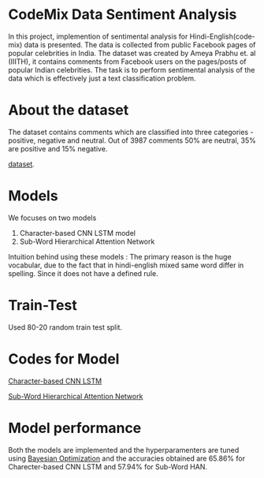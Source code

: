 # CodeMix Data Sentiment Analysis
In this project, implemention of sentimental analysis for Hindi-English(code-mix) data is presented. The data is collected from public Facebook pages of popular celebrities in India. The dataset was created by Ameya Prabhu et. al (IIITH), it contains comments from Facebook users on the pages/posts of popular Indian celebrities. The task is to perform sentimental analysis of the data which is effectively just a text classification problem.

# About the dataset
The dataset contains comments which are classified into three categories - positive, negative and neutral. Out of 3987 comments 50% are neutral, 35% are positive and 15% negative.

[dataset](https://github.com/kushagra1198/CodeMix-Data-Sentiment-Analysis-/blob/master/HAN/IIITH_Codemixed.txt).

# Models
We focuses on two models
1) Character-based CNN LSTM model
2) Sub-Word Hierarchical Attention Network

Intuition behind using these models : The primary reason is the huge vocabular, due to the fact that in hindi-english mixed same word differ in spelling. Since it does not have a defined rule. 

# Train-Test
Used 80-20 random train test split.

# Codes for Model
[Character-based CNN LSTM](https://github.com/kushagra1198/CodeMix-Data-Sentiment-Analysis-/blob/master/Character_CNN_LSTM.ipynb)

[Sub-Word Hierarchical Attention Network](https://github.com/kushagra1198/CodeMix-Data-Sentiment-Analysis-/blob/master/HAN/Untitled7.ipynb)

# Model performance 
Both the models are implemented and the hyperparamenters are tuned using [Bayesian Optimization](https://scikit-optimize.github.io/notebooks/bayesian-optimization.html) and the accuracies obtained are 65.86% for Charecter-based CNN LSTM and 57.94% for Sub-Word HAN.
